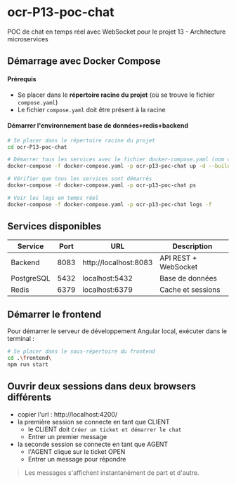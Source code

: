 # ocr-P13-poc-chat

POC de chat en temps réel avec WebSocket pour le projet 13 - Architecture microservices

## Démarrage avec Docker Compose

#### **Prérequis**
- Se placer dans le **répertoire racine du projet** (où se trouve le fichier `compose.yaml`)
- Le fichier `compose.yaml` doit être présent à la racine

#### **Démarrer l'environnement base de données+redis+backend**

```bash
# Se placer dans le répertoire racine du projet
cd ocr-P13-poc-chat

# Démarrer tous les services avec le fichier docker-compose.yaml (nom de projet: ocr-p13-poc-chat)
docker-compose -f docker-compose.yaml -p ocr-p13-poc-chat up -d --build

# Vérifier que tous les services sont démarrés
docker-compose -f docker-compose.yaml -p ocr-p13-poc-chat ps

# Voir les logs en temps réel
docker-compose -f docker-compose.yaml -p ocr-p13-poc-chat logs -f
```

## Services disponibles

| Service | Port | URL | Description |
|---------|------|-----|-------------|
| Backend | 8083 | http://localhost:8083 | API REST + WebSocket |
| PostgreSQL | 5432 | localhost:5432 | Base de données |
| Redis | 6379 | localhost:6379 | Cache et sessions |


## Démarrer le frontend
Pour démarrer le serveur de développement Angular local, exécuter dans le terminal :

```bash
# Se placer dans le sous-répertoire du frontend
cd .\frontend\
npm run start
```

## Ouvrir deux sessions dans deux browsers différents 

- copier l'url : http://localhost:4200/
- la première session se connecte en tant que CLIENT
  - le CLIENT doit `Créer un ticket et démarrer le chat`
  - Entrer un premier message
- la seconde session se connecte en tant que AGENT
  - l'AGENT clique sur le ticket OPEN
  - Entrer un message pour répondre

> Les messages s'affichent instantanément de part et d'autre.